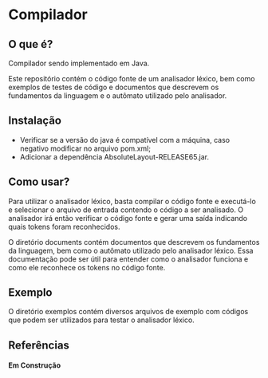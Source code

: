 # Compilador
## O que é?
Compilador sendo implementado em Java.

Este repositório contém o código fonte de um analisador léxico, bem como exemplos de testes de código e documentos que descrevem os fundamentos da linguagem e o autômato utilizado pelo analisador.

## Instalação
- Verificar se a versão do java é compatível com a máquina, caso negativo modificar no arquivo pom.xml;
- Adicionar a dependência AbsoluteLayout-RELEASE65.jar.

## Como usar?
Para utilizar o analisador léxico, basta compilar o código fonte e executá-lo e selecionar o arquivo de entrada contendo o código a ser analisado. O analisador irá então verificar o código fonte e gerar uma saída indicando quais tokens foram reconhecidos.

O diretório documents contém documentos que descrevem os fundamentos da linguagem, bem como o autômato utilizado pelo analisador léxico. Essa documentação pode ser útil para entender como o analisador funciona e como ele reconhece os tokens no código fonte.

## Exemplo

O diretório exemplos contém diversos arquivos de exemplo com códigos que podem ser utilizados para testar o analisador léxico.


## Referências
#### Em Construção
